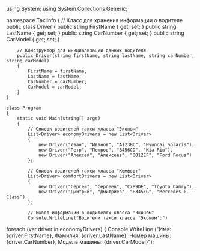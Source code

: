 using System;
using System.Collections.Generic;

namespace TaxiInfo
{
    // Класс для хранения информации о водителе
    public class Driver
    {
        public string FirstName { get; set; }
        public string LastName { get; set; }
        public string CarNumber { get; set; }
        public string CarModel { get; set; }

        // Конструктор для инициализации данных водителя
        public Driver(string firstName, string lastName, string carNumber, string carModel)
        {
            FirstName = firstName;
            LastName = lastName;
            CarNumber = carNumber;
            CarModel = carModel;
        }
    }

    class Program
    {
        static void Main(string[] args)
        {
            // Список водителей такси класса "Эконом"
            List<Driver> economyDrivers = new List<Driver>
            {
                new Driver("Иван", "Иванов", "A123BC", "Hyundai Solaris"),
                new Driver("Петр", "Петров", "B456CD", "Kia Rio"),
                new Driver("Алексей", "Алексеев", "D012EF", "Ford Focus")
            };

            // Список водителей такси класса "Комфорт"
            List<Driver> comfortDrivers = new List<Driver>
            {
                new Driver("Сергей", "Сергеев", "C789DE", "Toyota Camry"),
                new Driver("Дмитрий", "Дмитриев", "E345FG", "Mercedes E-Class")
            };

            // Вывод информации о водителях класса "Эконом"
            Console.WriteLine("Водители такси класса 'Эконом':")

foreach (var driver in economyDrivers) { Console.WriteLine ("Имя: {driver.FirstName}, Фамилия: {driver.LastName}, Номер машины: {driver.CarNumber}, Модель машины: {driver.CarModel}");
